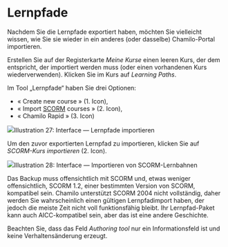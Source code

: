 # Lernpfade

Nachdem Sie die Lernpfade exportiert haben, möchten Sie vielleicht wissen, wie Sie sie wieder in ein anderes \(oder dasselbe\) Chamilo-Portal importieren.

Erstellen Sie auf der Registerkarte _Meine Kurse_ einen leeren Kurs, der dem entspricht, der importiert werden muss \(oder einen vorhandenen Kurs wiederverwenden\). Klicken Sie im Kurs auf _Learning Paths_.

Im Tool „Lernpfade“ haben Sie drei Optionen:

* « Create new course » \(1. Icon\),
* « Import [SCORM](http://fr.wikipedia.org/wiki/Sharable_Content_Object_Reference_Model) courses » \(2. Icon\),
* « Chamilo Rapid » \(3. Icon\)

![](../../../.gitbook/assets/graficos35%20%286%29.png)Illustration 27: Interface — Lernpfade importieren

Um den zuvor exportierten Lernpfad zu importieren, klicken Sie auf _SCORM-Kurs importieren_ \(2. Icon\).

![](../../../.gitbook/assets/graficos36%20%286%29.png)Illustration 28: Interface — Importieren von SCORM-Lernbahnen

Das Backup muss offensichtlich mit SCORM und, etwas weniger offensichtlich, SCORM 1.2, einer bestimmten Version von SCORM, kompatibel sein. Chamilo unterstützt SCORM 2004 nicht vollständig, daher werden Sie wahrscheinlich einen gültigen Lernpfadimport haben, der jedoch die meiste Zeit nicht voll funktionsfähig bleibt. Ihr Lernpfad-Paket kann auch AICC-kompatibel sein, aber das ist eine andere Geschichte.

Beachten Sie, dass das Feld _Authoring tool_ nur ein Informationsfeld ist und keine Verhaltensänderung erzeugt.